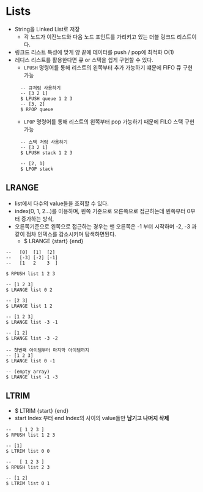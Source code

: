 # Lists
- String을 Linked List로 저장
  - 각 노드가 이전노드와 다음 노드 포인트를 가리키고 있는 더블 링크드 리스트이다.
- 링크드 리스트 특성에 맞게 양 끝에 데이터를 push / pop에 최적화 O(1)
- 레디스 리스트를 활용한다면 큐 or 스택을 쉽게 구현할 수 있다.
  - `LPUSH` 명령어를 통해 리스트의 왼쪽부터 추가 가능하기 떄문에 FIFO 큐 구현 가능
  ```redis
    -- 큐처럼 사용하기
    -- [3 2 1]
    $ LPUSH queue 1 2 3
    -- [3, 2] 
    $ RPOP queue
  ```
  - `LPOP` 명령어를 통해 리스트의 왼쪽부터 pop 가능하기 때문에 FILO 스택 구현 가능
  ```redis
    -- 스택 처럼 사용하기 
    -- [3 2 1]
    $ LPUSH stack 1 2 3
  
    -- [2, 1]
    $ LPOP stack
  ```
  

## LRANGE
- list에서 다수의 value들을 조회할 수 있다.
- index(0, 1, 2...)를 이용하며, 왼쪽 기준으로 오른쪽으로 접근하는데 왼쪽부터 0부터 증가하는 방식,
- 오른쪽기준으로 왼쪽으로 접근하는 경우는 맨 오른쪽은 -1 부터 시작하며 -2, -3 과 같이 점차 인덱스를 감소시키며 탐색하면된다.
  - $ LRANGE {start} {end}
```redis
--   [0]  [1]  [2]
--   [-3] [-2] [-1]
--   [1   2    3  ]

$ RPUSH list 1 2 3

-- [1 2 3]
$ LRANGE list 0 2

-- [2 3]
$ LRANGE list 1 2

-- [1 2 3]
$ LRANGE list -3 -1

-- [1 2]
$ LRANGE list -3 -2

-- 첫번째 아이템부터 마지막 아이템까지
-- [1 2 3]
$ LRANGE list 0 -1

-- (empty array)
$ LRANGE list -1 -3
```  

## LTRIM
- $ LTRIM {start} {end}
- start Index 부터 end Index의 사이의 value들만 **남기고 나머지 삭제**

```redis
--   [ 1 2 3 ]
$ RPUSH list 1 2 3

-- [1]
$ LTRIM list 0 0

--   [ 1 2 3 ]
$ RPUSH list 2 3

-- [1 2]
$ LTRIM list 0 1
```